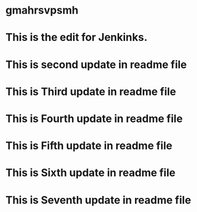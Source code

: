 # gmahrsvpsmh
# This is the edit for Jenkinks.
# This is second update in readme file
# This is Third update in readme file
# This is Fourth update in readme file
# This is Fifth update in readme file
# This is Sixth update in readme file
# This is Seventh update in readme file
